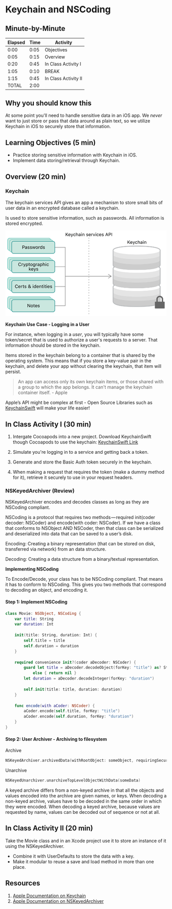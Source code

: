 # Keychain and NSCoding

## Minute-by-Minute

| **Elapsed** | **Time**  | **Activity**              |
| ----------- | --------- | ------------------------- |
| 0:00        | 0:05      | Objectives                |
| 0:05        | 0:15      | Overview                  |
| 0:20        | 0:45      | In Class Activity I       |
| 1:05        | 0:10      | BREAK                     |
| 1:15        | 0:45      | In Class Activity II      |
| TOTAL       | 2:00      |                           |

<!-- [Intro To Persistence - Slides](intro-to-persistence.key) OLD SLIDES -->

## Why you should know this

At some point you'll need to handle sensitive data in an iOS app. We *never* want to just store or pass that data around as plain text, so we utilize Keychain in iOS to securely store that information. 

## Learning Objectives (5 min)
- Practice storing sensitive information with Keychain in iOS.
- Implement data storing/retrieval through Keychain.

## Overview (20 min)

### Keychain

The keychain services API gives an app a mechanism to store small bits of user data in an encrypted database called a keychain.

Is used to store sensitive information, such as passwords. All information is stored encrypted.

![keychain](assets/keychain.png)

**Keychain Use Case - Logging in a User**

For instance, when logging in a *user*, you will typically have some token/secret that is used to authorize a user's requests to a server. That information should be stored in the keychain.

Items stored in the keychain belong to a container that is shared by the operating system.
This means that if you store a key-value pair in the keychain, and delete your app without clearing the keychain, that item will persist.


> An app can access only its own keychain items, or those shared with a group to which the app belongs. It can't manage the keychain container itself. - Apple

Apple’s API might be complex at first - Open Source Libraries such as
[KeychainSwift](https://github.com/evgenyneu/keychain-swift) will make your life easier!

## In Class Activity I (30 min)
1. Intergate Cocoapods into a new project.
Download KeychainSwift though Cocoapods to use the keychain: [KeychainSwift Link](https://github.com/evgenyneu/keychain-swift#keychain_access_groups)

1. Simulate you're logging in to a service and getting back a token.

1. Generate and store the Basic Auth token securely in the keychain.

1. When making a request that requires the token (make a dummy method for it), retrieve it securely to use in your request headers.

### NSKeyedArchiver (Review)

NSKeyedArchiver encodes and decodes classes as long as they are NSCoding compliant.

NSCoding is a protocol that requires two methods — required init(coder decoder: NSCoder) and encode(with coder: NSCoder). If we have a class that conforms to NSObject AND NSCoder, then that class can be serialized and deserialized into data that can be saved to a user’s disk.

Encoding: Creating a binary representation (that can be stored on disk, transferred via network) from an data structure.

Decoding: Creating a data structure from a binary/textual representation.

**Implementing NSCoding**

To Encode/Decode, your class has to be NSCoding compliant. That means it has to conform to NSCoding. This gives you two methods that correspond to decoding an object, and encoding it.


#### Step 1: Implement NSCoding

```swift
class Movie: NSObject, NSCoding {
    var title: String
    var duration: Int

    init(title: String, duration: Int) {
        self.title = title
        self.duration = duration
    }

    required convenience init?(coder aDecoder: NSCoder) {
        guard let title = aDecoder.decodeObject(forKey: "title") as? String
            else { return nil }
        let duration = aDecoder.decodeInteger(forKey: "duration")

        self.init(title: title, duration: duration)
    }

    func encode(with aCoder: NSCoder) {
        aCoder.encode(self.title, forKey: "title")
        aCoder.encode(self.duration, forKey: "duration")
    }
}

```

#### Step 2: User Archiver - Archiving to filesystem

Archive

```Swift
NSKeyedArchiver.archivedData(withRootObject: someObject, requiringSecureCoding: false)
```

Unarchive

```Swift
NSKeyedUnarchiver.unarchiveTopLevelObjectWithData(someData)
```

A keyed archive differs from a non-keyed archive in that all the objects and values encoded into the archive are given names, or keys. When decoding a non-keyed archive, values have to be decoded in the same order in which they were encoded. When decoding a keyed archive, because values are requested by name, values can be decoded out of sequence or not at all.


## In Class Activity II (20 min)

Take the Movie class and in an Xcode project use it to store an instance of it using the NSKeyedArchiver.

- Combine it with UserDefaults to store the data with a key.
- Make it modular to reuse a save and load method in more than one place.


## Resources

1. [Apple Documentation on Keychain](https://developer.apple.com/documentation/security/keychain_services)
1. [Apple Documentation on NSKeyedArchiver](https://developer.apple.com/documentation/foundation/nskeyedarchiver)
